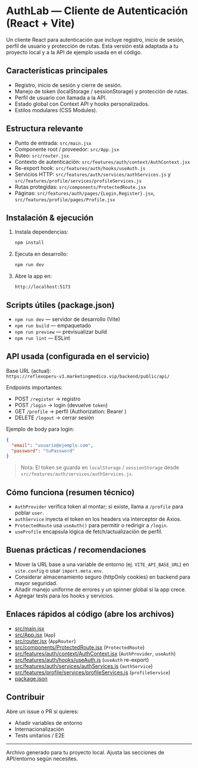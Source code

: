 # AuthLab — Cliente de Autenticación (React + Vite)

Un cliente React para autenticación que incluye registro, inicio de sesión, perfil de usuario y protección de rutas. Esta versión está adaptada a tu proyecto local y a la API de ejemplo usada en el código.

## Características principales
- Registro, inicio de sesión y cierre de sesión.
- Manejo de token (localStorage / sessionStorage) y protección de rutas.
- Perfil de usuario con llamada a la API.
- Estado global con Context API y hooks personalizados.
- Estilos modulares (CSS Modules).

## Estructura relevante
- Punto de entrada: `src/main.jsx`
- Componente root / proveedor: `src/App.jsx`
- Ruteo: `src/router.jsx`
- Contexto de autenticación: `src/features/auth/context/AuthContext.jsx`
- Re-export hook: `src/features/auth/hooks/useAuth.js`
- Servicios HTTP: `src/features/auth/services/authServices.js` y `src/features/profile/services/profileServices.js`
- Rutas protegidas: `src/components/ProtectedRoute.jsx`
- Páginas: `src/features/auth/pages/{Login,Register}.jsx`, `src/features/profile/pages/Profile.jsx`

## Instalación & ejecución
1. Instala dependencias:
   ```sh
   npm install
   ```
2. Ejecuta en desarrollo:
   ```sh
   npm run dev
   ```
3. Abre la app en:
   ```
   http://localhost:5173
   ```

## Scripts útiles (package.json)
- `npm run dev` — servidor de desarrollo (Vite)
- `npm run build` — empaquetado
- `npm run preview` — previsualizar build
- `npm run lint` — ESLint

## API usada (configurada en el servicio)
Base URL (actual):  
`https://reflexoperu-v3.marketingmedico.vip/backend/public/api/`

Endpoints importantes:
- POST `/register` → registro
- POST `/login` → login (devuelve `token`)
- GET `/profile` → perfil (Authorization: Bearer <token>)
- DELETE `/logout` → cerrar sesión

Ejemplo de body para login:
```json
{
  "email": "usuario@ejemplo.com",
  "password": "tuPassword"
}
```

> Nota: El token se guarda en `localStorage` / `sessionStorage` desde `src/features/auth/services/authServices.js`.

## Cómo funciona (resumen técnico)
- `AuthProvider` verifica token al montar; si existe, llama a `/profile` para poblar `user`.
- `authService` inyecta el token en los headers via interceptor de Axios.
- `ProtectedRoute` usa `useAuth()` para permitir o redirigir a `/login`.
- `useProfile` encapsula lógica de fetch/actualización de perfil.

## Buenas prácticas / recomendaciones
- Mover la URL base a una variable de entorno (ej. `VITE_API_BASE_URL`) en `vite.config` o usar `import.meta.env`.
- Considerar almacenamiento seguro (httpOnly cookies) en backend para mayor seguridad.
- Añadir manejo uniforme de errores y un spinner global si la app crece.
- Agregar tests para los hooks y servicios.

## Enlaces rápidos al código (abre los archivos)
- [src/main.jsx](src/main.jsx)  
- [src/App.jsx](src/App.jsx) (`App`)  
- [src/router.jsx](src/router.jsx) (`AppRouter`)  
- [src/components/ProtectedRoute.jsx](src/components/ProtectedRoute.jsx) (`ProtectedRoute`)  
- [src/features/auth/context/AuthContext.jsx](src/features/auth/context/AuthContext.jsx) (`AuthProvider`, `useAuth`)  
- [src/features/auth/hooks/useAuth.js](src/features/auth/hooks/useAuth.js) (`useAuth` re-export)  
- [src/features/auth/services/authServices.js](src/features/auth/services/authServices.js) (`authService`)  
- [src/features/profile/services/profileServices.js](src/features/profile/services/profileServices.js) (`profileService`)  
- [package.json](package.json)

## Contribuir
Abre un issue o PR si quieres:
- Añadir variables de entorno
- Internacionalización
- Tests unitarios / E2E

---
Archivo generado para tu proyecto local. Ajusta las secciones de API/entorno según necesites.